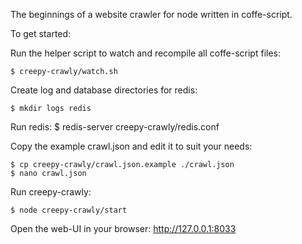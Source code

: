 The beginnings of a website crawler for node written in coffe-script.

To get started:

Run the helper script to watch and recompile all coffe-script files:

    $ creepy-crawly/watch.sh

Create log and database directories for redis:

    $ mkdir logs redis

Run redis:
    $ redis-server creepy-crawly/redis.conf

Copy the example crawl.json and edit it to suit your needs:

    $ cp creepy-crawly/crawl.json.example ./crawl.json
    $ nano crawl.json

Run creepy-crawly:

    $ node creepy-crawly/start

Open the web-UI in your browser: http://127.0.0.1:8033
